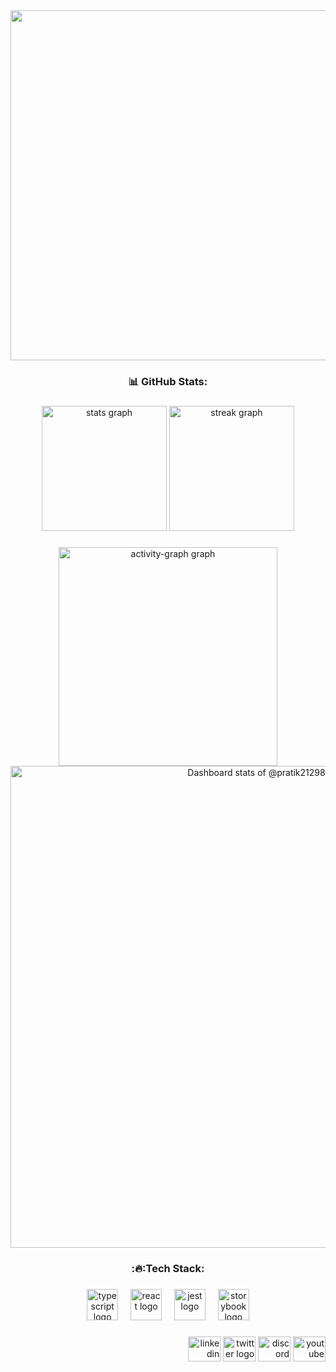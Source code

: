 <div align="center">
  <img height="560" src="https://images8.alphacoders.com/115/1156488.png"  />
</div>

###

<h3 align="center">📊 GitHub Stats:</h3>

###

<div align="center">
  <img src="https://github-readme-stats.vercel.app/api?username=pratik21298&hide_title=false&hide_rank=false&show_icons=true&include_all_commits=true&count_private=true&disable_animations=false&theme=dark&locale=en&hide_border=false&order=1&custom_title=Pratik" height="200" alt="stats graph"  />
  <img src="https://streak-stats.demolab.com?user=pratik21298&locale=en&mode=daily&theme=dark&hide_border=false&border_radius=5&order=3" height="200" alt="streak graph"  />
</div>

###

<div align="center">
  <img src="https://github-readme-activity-graph.vercel.app/graph?username=pratik21298&radius=16&theme=github-dark&area=true&order=5&custom_title=Contribution%20Graph" height="350" alt="activity-graph graph"  />
</div>
<div align="center">
<!-- Copy-paste in your Readme.md file -->

<a href="https://next.ossinsight.io/widgets/official/compose-user-dashboard-stats?user_id=128886214" target="_blank" style="display: block" align="center">
  <picture>
    <source media="(prefers-color-scheme: dark)" srcset="https://next.ossinsight.io/widgets/official/compose-user-dashboard-stats/thumbnail.png?user_id=128886214&image_size=auto&color_scheme=dark" width="771" height="auto">
    <img alt="Dashboard stats of @pratik21298" src="https://next.ossinsight.io/widgets/official/compose-user-dashboard-stats/thumbnail.png?user_id=128886214&image_size=auto&color_scheme=light" width="771" height="auto">
  </picture>
</a>

<!-- Made with [OSS Insight](https://ossinsight.io/) -->
</div>
<h3 align="center"> :🔥:Tech Stack:</h3>

###

<div align="center">
  <img src="https://cdn.jsdelivr.net/gh/devicons/devicon/icons/typescript/typescript-original.svg" height="50" alt="typescript logo"  />
  <img width="12" />
  <img src="https://cdn.jsdelivr.net/gh/devicons/devicon/icons/react/react-original.svg" height="50" alt="react logo"  />
  <img width="12" />
  <img src="https://cdn.jsdelivr.net/gh/devicons/devicon/icons/jest/jest-plain.svg" height="50" alt="jest logo"  />
  <img width="12" />
  <img src="https://cdn.jsdelivr.net/gh/devicons/devicon/icons/storybook/storybook-original.svg" height="50" alt="storybook logo"  />
</div>

###

<div align="right">
  <img src="https://raw.githubusercontent.com/maurodesouza/profile-readme-generator/master/src/assets/icons/social/linkedin/default.svg" width="52" height="40" alt="linkedin logo"  />
  <img src="https://raw.githubusercontent.com/maurodesouza/profile-readme-generator/master/src/assets/icons/social/twitter/default.svg" width="52" height="40" alt="twitter logo"  />
  <img src="https://raw.githubusercontent.com/maurodesouza/profile-readme-generator/master/src/assets/icons/social/discord/default.svg" width="52" height="40" alt="discord logo"  />
  <img src="https://raw.githubusercontent.com/maurodesouza/profile-readme-generator/master/src/assets/icons/social/youtube/default.svg" width="52" height="40" alt="youtube logo"  />
</div>

###
